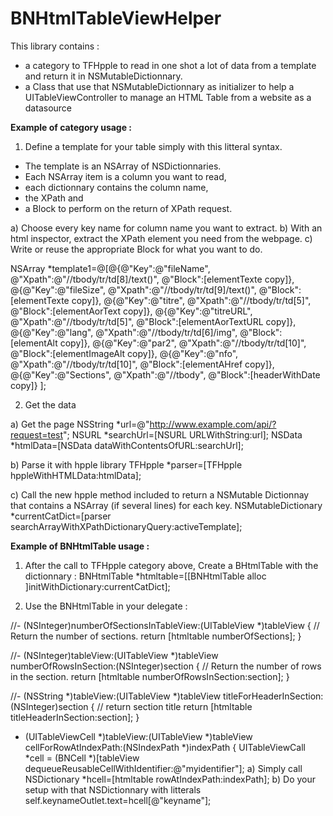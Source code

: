 BNHtmlTableViewHelper
=====================

This library contains :
- a category to TFHpple to read in one shot a lot of data from a template and return it in NSMutableDictionnary.
- a Class that use that NSMutableDictionnary as initializer to help a UITableViewController to manage an HTML Table from a website as a datasource 


<b>Example of category usage :</b>

1) Define a template for your table simply with this litteral syntax.

- The template is an NSArray of NSDictionnaries.
- Each NSArray item is a column you want to read, 
- each dictionnary contains the column name, 
- the XPath and 
- a Block to perform on the return of XPath request.

a) Choose every key name for column name you want to extract.
b) With an html inspector, extract the XPath element you need from the webpage.
c) Write or reuse the appropriate Block for what you want to do.

NSArray *template1=@[@{@"Key":@"fileName",   @"Xpath":@"//tbody/tr/td[8]/text()",    @"Block":[elementTexte copy]},
                         @{@"Key":@"fileSize",   @"Xpath":@"//tbody/tr/td[9]/text()",    @"Block":[elementTexte copy]},
                         @{@"Key":@"titre",      @"Xpath":@"//tbody/tr/td[5]",           @"Block":[elementAorText copy]},
                         @{@"Key":@"titreURL",   @"Xpath":@"//tbody/tr/td[5]",           @"Block":[elementAorTextURL copy]},
                         @{@"Key":@"lang",       @"Xpath":@"//tbody/tr/td[6]/img",       @"Block":[elementAlt copy]},
                         @{@"Key":@"par2",       @"Xpath":@"//tbody/tr/td[10]",          @"Block":[elementImageAlt copy]},
                         @{@"Key":@"nfo",        @"Xpath":@"//tbody/tr/td[10]",          @"Block":[elementAHref copy]},
                         @{@"Key":@"Sections",   @"Xpath":@"//tbody",                    @"Block":[headerWithDate copy]}
                         ];

2) Get the data

a) Get the page
NSString *url=@"http://www.example.com/api/?request=test";
NSURL *searchUrl=[NSURL URLWithString:url];
NSData *htmlData=[NSData dataWithContentsOfURL:searchUrl];

b) Parse it with hpple library
TFHpple *parser=[TFHpple hppleWithHTMLData:htmlData];

c) Call the new hpple method included to return a NSMutable Dictionnay that contains a NSArray (if several lines) for each key.
NSMutableDictionary *currentCatDict=[parser searchArrayWithXPathDictionaryQuery:activeTemplate];

<b>Example of BNHtmlTable usage :</b>

1) After the call to TFHpple category above, Create a BHtmlTable with the dictionnary :
BNHtmlTable *htmltable=[[BNHtmlTable alloc ]initWithDictionary:currentCatDict];

2) Use the BNHtmlTable in your delegate :

//- (NSInteger)numberOfSectionsInTableView:(UITableView *)tableView {
        // Return the number of sections.
    return [htmltable numberOfSections];
}

//- (NSInteger)tableView:(UITableView *)tableView numberOfRowsInSection:(NSInteger)section {
        // Return the number of rows in the section.
    return [htmltable numberOfRowsInSection:section];
}

//- (NSString *)tableView:(UITableView *)tableView titleForHeaderInSection:(NSInteger)section {
        // return section title
    return [htmltable titleHeaderInSection:section];
}

- (UITableViewCell *)tableView:(UITableView *)tableView cellForRowAtIndexPath:(NSIndexPath *)indexPath {
  UITableViewCall *cell = (BNCell *)[tableView dequeueReusableCellWithIdentifier:@"myidentifier"];
  a) Simply call
    NSDictionary *hcell=[htmltable rowAtIndexPath:indexPath];
b) Do your setup with that NSDictionnary with litterals
    self.keynameOutlet.text=hcell[@"keyname"];


